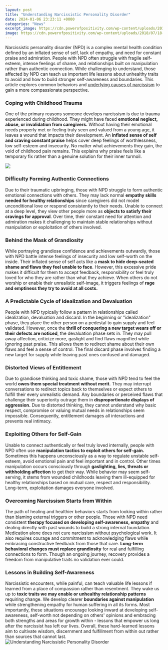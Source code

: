 ```yaml
---
layout: post
title: "Understanding Narcissistic Personality Disorder"
date: 2024-01-06 23:23:11 +0000
categories: "News"
excerpt_image: https://cdn.powerofpositivity.com/wp-content/uploads/2018/07/18-Signs-Someone-Has-Narcissistic-Personality-Disorder2.png
image: https://cdn.powerofpositivity.com/wp-content/uploads/2018/07/18-Signs-Someone-Has-Narcissistic-Personality-Disorder2.png
---
```


Narcissistic personality disorder (NPD) is a complex mental health condition defined by an inflated sense of self, lack of empathy, and need for constant praise and admiration. People with NPD often struggle with fragile self-esteem, intense feelings of shame, and relationships built on manipulation rather than authentic connection. While challenging to understand, those affected by NPD can teach us important life lessons about unhealthy traits to avoid and how to build stronger self-awareness and boundaries. This article explores common behaviors and [underlying causes of narcissism](https://fistore.mysenprints.com/collection/abston) to gain a more compassionate perspective.
### Coping with Childhood Trauma 
One of the primary reasons someone develops narcissism is due to trauma experienced during childhood. They might have faced **emotional neglect, abuse, or invalidation from caregivers.** Without having their emotional needs properly met or feeling truly seen and valued from a young age, it leaves a wound that impacts their development. An **inflated sense of self and craving constant praise** helps cover deep feelings of worthlessness, low self-esteem and insecurity. No matter what achievements they gain, the void of childhood pain remains. This explains why praise feels like a temporary fix rather than a genuine solution for their inner turmoil.

![](https://camhsprofessionals.co.uk/wp-content/uploads/2021/03/77-1024x1024.png)
### Difficulty Forming Authentic Connections
Due to their traumatic upbringing, those with NPD struggle to form authentic emotional connections with others. They may lack normal **empathy skills needed for healthy relationships** since caregivers did not model unconditional love or respond consistently to their needs. Unable to connect at a deep level, they view other people more as **objects to satisfy their cravings for approval**. Over time, their constant need for attention and admiration makes it challenging to maintain stable relationships without manipulation or exploitation of others involved. 
### Behind the Mask of Grandiosity
While portraying grandiose confidence and achievements outwardly, those with NPD battle intense feelings of insecurity and low self-worth on the inside. Their inflated sense of self acts like a **mask to hide deep-seated shame and flaws they feel unable to face**. However, this excessive pride makes it difficult for them to accept feedback, responsibility or feel truly loved for who they are rather than what they achieve. When others do not worship or enable their unrealistic self-image, it triggers feelings of **rage and emptiness they try to avoid at all costs.**
### A Predictable Cycle of Idealization and Devaluation 
People with NPD typically follow a pattern in relationships called idealization, devaluation and discard. In the beginning or "idealization" phase, they place the other person on a pedestal to gain supply and feel validated. However, once the **thrill of conquering a new target wears off or their defects are noticed**, the devaluation phase sets in. They may pull away affection, criticize more, gaslight and find flaws magnified while ignoring past praise. This allows them to redirect shame about their own flaws and feel a sense of control. The final discard phase involves finding a new target for supply while leaving past ones confused and damaged.
### Distorted Views of Entitlement 
Due to grandiose thinking and toxic shame, those with NPD tend to feel the world **owes them special treatment without merit.** They may interrupt conversations to redirect topics back to themselves or expect others to fulfill their every unrealistic demand. Any boundaries or perceived flaws that challenge their superiority outrage them in **disproportionate displays of aggression.** Due to distorted thinking, they cannot understand why basic respect, compromise or valuing mutual needs in relationships seem impossible. Consequently, entitlement damages all interactions and prevents real intimacy.  
### Exploiting Others for Self-Gain
Unable to connect authentically or feel truly loved internally, people with NPD often use **manipulation tactics to exploit others for self-gain.** Sometimes this happens unconsciously as a way to regulate unstable self-esteem, avoid emotional pain and feel important and in control. Other times manipulation occurs consciously through **gaslighting, lies, threats or withholding affection** to get their way. While behavior may seem self-serving, it stems from wounded childhoods leaving them ill-equipped for healthy relationships based on mutual care, respect and responsibility. Long-term, exploitation damages everyone involved.
### Overcoming Narcissism Starts from Within 
The path of healing and healthier behaviors starts from looking within rather than blaming external triggers or other people. Those with NPD need consistent **therapy focused on developing self-awareness, empathy** and dealing directly with past wounds to build a strong internal foundation. Medication alone does not cure narcissism without psychological work. It also requires courage and commitment to acknowledging flaws while embracing constructive feedback from those that care. **Long-term behavioral changes must replace grandiosity** for real and fulfilling connections to form. Though an ongoing journey, recovery provides a freedom from manipulative traits no validation ever could.
### Lessons in Building Self-Awareness 
Narcissistic encounters, while painful, can teach valuable life lessons if learned from a place of compassion rather than resentment. They wake us up to **toxic traits we may enable or unhealthy relationship patterns** requiring change. We develop clearer **boundaries against manipulation** while strengthening empathy for human suffering in all its forms. Most importantly, these situations encourage looking inward at developing self-awareness, self-worth not depending on others' opinions and embracing both strengths and areas for growth within - lessons that empower us long after the narcissist has left our lives. Overall, these hard-learned lessons aim to cultivate wisdom, discernment and fulfillment from within out rather than sources that cannot last.
![Understanding Narcissistic Personality Disorder](https://cdn.powerofpositivity.com/wp-content/uploads/2018/07/18-Signs-Someone-Has-Narcissistic-Personality-Disorder2.png)